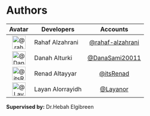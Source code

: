 # Authors

Avatar|Developers|Accounts
:-:|---|:-:
<img class='float-left rounded-1' src='https://avatars.githubusercontent.com/u/76920332?v=4' width='36' height='36' alt='@rahaf-alzahrani'>|Rahaf Alzahrani|[@rahaf-alzahrani](https://github.com/rahaf-alzahrani)
<img class='float-left rounded-1' src='https://avatars.githubusercontent.com/u/98522245?v=4' width='36' height='36' alt='@DanaSami20011'>|Danah Alturki|[@DanaSami20011](https://github.com/DanaSami20011)
<img class='float-left rounded-1' src='https://avatars.githubusercontent.com/u/?v=4' width='36' height='36' alt='@itsRenad'>|Renad Altayyar|[@itsRenad](https://github.com/itsRenad)
<img class='float-left rounded-1' src='https://avatars.githubusercontent.com/u/98930504?v=4' width='36' height='36' alt='@Layanor'>|Layan Alorrayidh|[@Layanor](https://github.com/Layanor)

<p><strong>Supervised by:</strong> Dr.Hebah Elgibreen</p>
